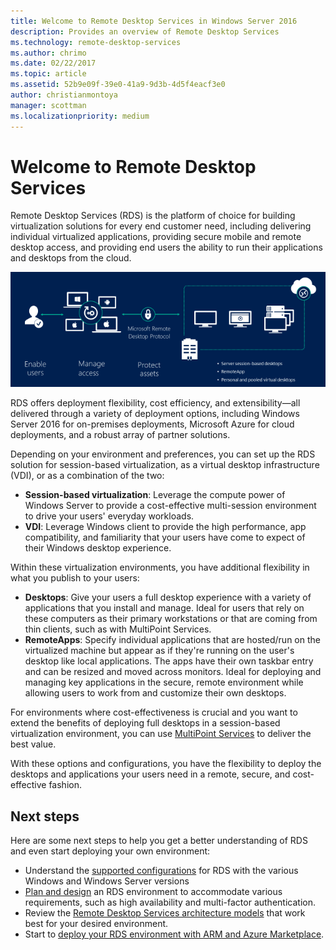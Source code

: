 ```yaml
---
title: Welcome to Remote Desktop Services in Windows Server 2016
description: Provides an overview of Remote Desktop Services
ms.technology: remote-desktop-services
ms.author: chrimo
ms.date: 02/22/2017
ms.topic: article
ms.assetid: 52b9e09f-39e0-41a9-9d3b-4d5f4eacf3e0
author: christianmontoya
manager: scottman
ms.localizationpriority: medium
---
```

# Welcome to Remote Desktop Services

Remote Desktop Services (RDS) is the platform of choice for building virtualization solutions for every end customer need, including delivering individual virtualized applications, providing secure mobile and remote desktop access, and providing end users the ability to run their applications and desktops from the cloud.

![Remote Desktop Services overview](./media/rds-overview.png)

RDS offers deployment flexibility, cost efficiency, and extensibility—all delivered through a variety of deployment options, including Windows Server 2016 for on-premises deployments, Microsoft Azure for cloud deployments, and a robust array of partner solutions.

Depending on your environment and preferences, you can set up the RDS solution for session-based virtualization, as a virtual desktop infrastructure (VDI), or as a combination of the two:

- **Session-based virtualization**: Leverage the compute power of Windows Server to provide a cost-effective multi-session environment to drive your users' everyday workloads.
- **VDI**: Leverage Windows client to provide the high performance, app compatibility, and familiarity that your users have come to expect of their Windows desktop experience.

Within these virtualization environments, you have additional flexibility in what you publish to your users:

- **Desktops**: Give your users a full desktop experience with a variety of applications that you install and manage. Ideal for users that rely on these computers as their primary workstations or that are coming from thin clients, such as with MultiPoint Services.
- **RemoteApps**: Specify individual applications that are hosted/run on the virtualized machine but appear as if they're running on the user's desktop like local applications. The apps have their own taskbar entry and can be resized and moved across monitors. Ideal for deploying and managing key applications in the secure, remote environment while allowing users to work from and customize their own desktops.

For environments where cost-effectiveness is crucial and you want to extend the benefits of deploying full desktops in a session-based virtualization environment, you can use [MultiPoint Services](../multipoint-services/multipoint-services.md) to deliver the best value.

With these options and configurations, you have the flexibility to deploy the desktops and applications your users need in a remote, secure, and cost-effective fashion.

## Next steps

Here are some next steps to help you get a better understanding of RDS and even start deploying your own environment:
-    Understand the [supported configurations](rds-supported-config.md) for RDS with the various Windows and Windows Server versions
-    [Plan and design](rds-plan-and-design.md) an RDS environment to accommodate various requirements, such as high availability and multi-factor authentication.
-    Review the [Remote Desktop Services architecture models](desktop-hosting-logical-architecture.md) that work best for your desired environment.
-    Start to [deploy your RDS environment with ARM and Azure Marketplace](rds-in-azure.md).
